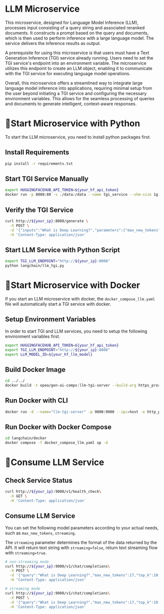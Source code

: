 # LLM Microservice

This microservice, designed for Language Model Inference (LLM), processes input consisting of a query string and associated reranked documents. It constructs a prompt based on the query and documents, which is then used to perform inference with a large language model. The service delivers the inference results as output.

A prerequisite for using this microservice is that users must have a Text Generation Inference (TGI) service already running. Users need to set the TGI service's endpoint into an environment variable. The microservice utilizes this endpoint to create an LLM object, enabling it to communicate with the TGI service for executing language model operations.

Overall, this microservice offers a streamlined way to integrate large language model inference into applications, requiring minimal setup from the user beyond initiating a TGI service and configuring the necessary environment variables. This allows for the seamless processing of queries and documents to generate intelligent, context-aware responses.

# 🚀Start Microservice with Python

To start the LLM microservice, you need to install python packages first.

## Install Requirements

```bash
pip install -r requirements.txt
```

## Start TGI Service Manually

```bash
export HUGGINGFACEHUB_API_TOKEN=${your_hf_api_token}
docker run -p 8008:80 -v ./data:/data --name tgi_service --shm-size 1g ghcr.io/huggingface/text-generation-inference:1.4 --model-id ${your_hf_llm_model}
```

## Verify the TGI Service

```bash
curl http://${your_ip}:8008/generate \
  -X POST \
  -d '{"inputs":"What is Deep Learning?","parameters":{"max_new_tokens":17, "do_sample": true}}' \
  -H 'Content-Type: application/json'
```

## Start LLM Service with Python Script

```bash
export TGI_LLM_ENDPOINT="http://${your_ip}:8008"
python langchain/llm_tgi.py
```

# 🚀Start Microservice with Docker

If you start an LLM microservice with docker, the `docker_compose_llm.yaml` file will automatically start a TGI service with docker.

## Setup Environment Variables

In order to start TGI and LLM services, you need to setup the following environment variables first.

```bash
export HUGGINGFACEHUB_API_TOKEN=${your_hf_api_token}
export TGI_LLM_ENDPOINT="http://${your_ip}:8008"
export LLM_MODEL_ID=${your_hf_llm_model}
```

## Build Docker Image

```bash
cd ../../
docker build -t opea/gen-ai-comps:llm-tgi-server --build-arg https_proxy=$https_proxy --build-arg http_proxy=$http_proxy -f comps/llms/langchain/docker/Dockerfile .
```

## Run Docker with CLI

```bash
docker run -d --name="llm-tgi-server" -p 9000:9000 --ipc=host -e http_proxy=$http_proxy -e https_proxy=$https_proxy -e TGI_LLM_ENDPOINT=$TGI_LLM_ENDPOINT -e HUGGINGFACEHUB_API_TOKEN=$HUGGINGFACEHUB_API_TOKEN opea/gen-ai-comps:llm-tgi-server
```

## Run Docker with Docker Compose

```bash
cd langchain/docker
docker compose -f docker_compose_llm.yaml up -d
```

# 🚀Consume LLM Service

## Check Service Status

```bash
curl http://${your_ip}:9000/v1/health_check\
  -X GET \
  -H 'Content-Type: application/json'
```

## Consume LLM Service
You can set the following model parameters according to your actual needs, such as `max_new_tokens`, `streaming`.

The `streaming` parameter determines the format of the data returned by the API. It will return text string with `streaming=false`, return text streaming flow with `streaming=true`.

```bash
# non-streaming mode
curl http://${your_ip}:9000/v1/chat/completions\
  -X POST \
  -d '{"query":"What is Deep Learning?","max_new_tokens":17,"top_k":10,"top_p":0.95,"typical_p":0.95,"temperature":0.01,"repetition_penalty":1.03,"streaming":false}' \
  -H 'Content-Type: application/json'

# streaming mode
curl http://${your_ip}:9000/v1/chat/completions\
  -X POST \
  -d '{"query":"What is Deep Learning?","max_new_tokens":17,"top_k":10,"top_p":0.95,"typical_p":0.95,"temperature":0.01,"repetition_penalty":1.03,"streaming":true}' \
  -H 'Content-Type: application/json'
```
